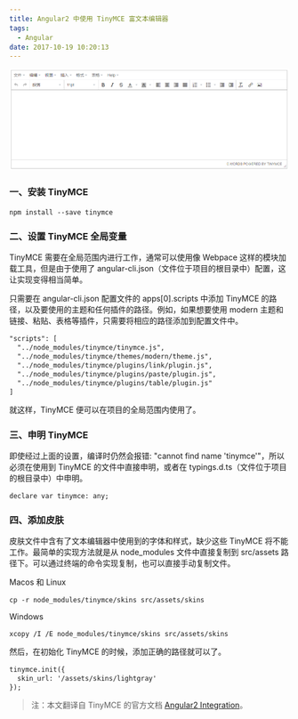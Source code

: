 ```yaml
---
title: Angular2 中使用 TinyMCE 富文本编辑器
tags:
  - Angular
date: 2017-10-19 10:20:13
---
```



![ECharts 入门示例](/img/use_Tinymce_with_angular2_20171019.png)

<!--more-->

### 一、安装 TinyMCE

```
npm install --save tinymce
```

### 二、设置 TinyMCE 全局变量

TinyMCE 需要在全局范围内进行工作，通常可以使用像 Webpace 这样的模块加载工具，但是由于使用了 angular-cli.json（文件位于项目的根目录中）配置，这让实现变得相当简单。

只需要在 angular-cli.json 配置文件的 apps[0].scripts 中添加 TinyMCE 的路径，以及要使用的主题和任何插件的路径。例如，如果想要使用 modern 主题和链接、粘贴、表格等插件，只需要将相应的路径添加到配置文件中。

```
"scripts": [
  "../node_modules/tinymce/tinymce.js",
  "../node_modules/tinymce/themes/modern/theme.js",
  "../node_modules/tinymce/plugins/link/plugin.js",
  "../node_modules/tinymce/plugins/paste/plugin.js",
  "../node_modules/tinymce/plugins/table/plugin.js"
]
```

就这样，TinyMCE 便可以在项目的全局范围内使用了。

### 三、申明 TinyMCE

即使经过上面的设置，编译时仍然会报错: "cannot find name 'tinymce'"，所以必须在使用到 TinyMCE 的文件中直接申明，或者在 typings.d.ts（文件位于项目的根目录中）中申明。

```
declare var tinymce: any;
```

### 四、添加皮肤

皮肤文件中含有了文本编辑器中使用到的字体和样式，缺少这些 TinyMCE 将不能工作。最简单的实现方法就是从 node_modules 文件中直接复制到 src/assets 路径下。可以通过终端的命令实现复制，也可以直接手动复制文件。

Macos 和 Linux
```
cp -r node_modules/tinymce/skins src/assets/skins
```

Windows
```
xcopy /I /E node_modules/tinymce/skins src/assets/skins
```

然后，在初始化 TinyMCE 的时候，添加正确的路径就可以了。
```
tinymce.init({
  skin_url: '/assets/skins/lightgray'
});
```

> 注：本文翻译自 TinyMCE 的官方文档 [Angular2 Integration](https://www.tinymce.com/docs/integrations/angular2/)。
